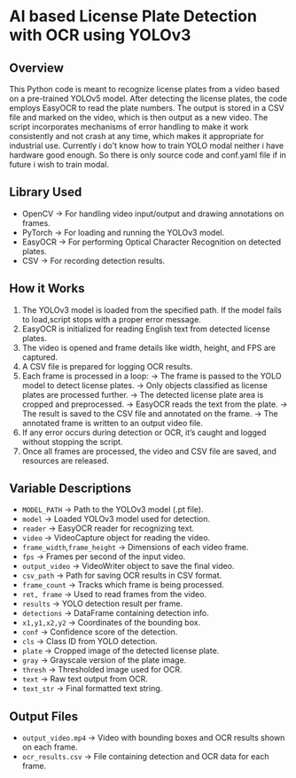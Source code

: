 # AI based License Plate Detection with OCR using YOLOv3

## Overview
This Python code is meant to recognize license plates from a video based on a pre-trained YOLOv5 model. After detecting the license plates, the code employs EasyOCR to read the plate numbers. The output is stored in a CSV file and marked on the video, which is then output as a new video. The script incorporates mechanisms of error handling to make it work consistently and not crash at any time, which makes it appropriate for industrial use. Currently i do't know how to train YOLO modal neither i have hardware good enough. So there is only source code and conf.yaml file if in future i wish to train modal.

## Library Used
- OpenCV -> For handling video input/output and drawing annotations on frames.
- PyTorch -> For loading and running the YOLOv3 model.
- EasyOCR -> For performing Optical Character Recognition on detected plates.
- CSV -> For recording detection results.

## How it Works
1. The YOLOv3 model is loaded from the specified path. If the model fails to load,script stops with a proper error message.
2. EasyOCR is initialized for reading English text from detected license plates.
3. The video is opened and frame details like width, height, and FPS are captured.
4. A CSV file is prepared for logging OCR results.
5. Each frame is processed in a loop:
   -> The frame is passed to the YOLO model to detect license plates.
   -> Only objects classified as license plates are processed further.
   -> The detected license plate area is cropped and preprocessed.
   -> EasyOCR reads the text from the plate.
   -> The result is saved to the CSV file and annotated on the frame.
   -> The annotated frame is written to an output video file.
6. If any error occurs during detection or OCR, it’s caught and logged without stopping the script.
7. Once all frames are processed, the video and CSV file are saved, and resources are released.

## Variable Descriptions
- `MODEL_PATH` -> Path to the YOLOv3 model (.pt file).
- `model` -> Loaded YOLOv3 model used for detection.
- `reader` -> EasyOCR reader for recognizing text.
- `video` -> VideoCapture object for reading the video.
- `frame_width`,`frame_height` -> Dimensions of each video frame.
- `fps` -> Frames per second of the input video.
- `output_video` -> VideoWriter object to save the final video.
- `csv_path` -> Path for saving OCR results in CSV format.
- `frame_count` -> Tracks which frame is being processed.
- `ret, frame` -> Used to read frames from the video.
- `results` -> YOLO detection result per frame.
- `detections` -> DataFrame containing detection info.
- `x1,y1,x2,y2` -> Coordinates of the bounding box.
- `conf` -> Confidence score of the detection.
- `cls` -> Class ID from YOLO detection.
- `plate` -> Cropped image of the detected license plate.
- `gray` -> Grayscale version of the plate image.
- `thresh` -> Thresholded image used for OCR.
- `text` -> Raw text output from OCR.
- `text_str` -> Final formatted text string.

## Output Files
- `output_video.mp4` -> Video with bounding boxes and OCR results shown on each frame.
- `ocr_results.csv` -> File containing detection and OCR data for each frame.
